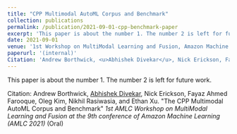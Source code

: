 ```yaml
---
title: "CPP Multimodal AutoML Corpus and Benchmark"
collection: publications
permalink: /publication/2021-09-01-cpp-benchmark-paper
excerpt: 'This paper is about the number 1. The number 2 is left for future work.'
date: 2021-09-01
venue: '1st Workshop on MultiModal Learning and Fusion, Amazon Machine Learning Conference'
paperurl: '(internal)'
Citation: 'Andrew Borthwick, <u>Abhishek Divekar</u>, Nick Erickson, Fayaz Ahmed Farooque, Oleg Kim, Nikhil Rasiwasia, and Ethan Xu. &quot;The CPP Multimodal AutoML Corpus and Benchmark&quot; <i>1st AMLC Workshop on MultiModal Learning and Fusion at the 9th conference of Amazon Machine Learning (AMLC 2021)</i> (Oral)'
---
```

This paper is about the number 1. The number 2 is left for future work.

Citation: Andrew Borthwick, <u>Abhishek Divekar</u>, Nick Erickson, Fayaz Ahmed Farooque, Oleg Kim, Nikhil Rasiwasia, and Ethan Xu. "The CPP Multimodal AutoML Corpus and Benchmark" <i>1st AMLC Workshop on MultiModal Learning and Fusion at the 9th conference of Amazon Machine Learning (AMLC 2021)</i> (Oral)